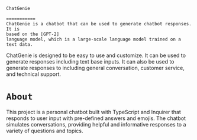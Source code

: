 `ChatGenie`

    ===========
    ChatGenie is a chatbot that can be used to generate chatbot responses. It is
    based on the [GPT-2]
    language model, which is a large-scale language model trained on a text data. 

ChatGenie is designed to be easy to use and customize. It can be used to
generate responses including text base inputs. 
It can also be used to generate responses to including general conversation, customer service,
and technical support.

`About`
===========
This project is a personal chatbot built with TypeScript and Inquirer that responds to user input with pre-defined answers and emojis. The chatbot simulates conversations, providing helpful and informative responses to a variety of questions and topics.
